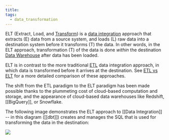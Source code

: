 ```yaml
---
title: 
tags:
  - data_transformation
---
```

ELT (Extract, Load, and [Transform](Data%20Transformation.md)) is a [data integration](term/data%20integration.md) approach that extracts (E) data from a source system, and loads (L) raw data into a destination system before it transforms (T) the data. In other words, in the ELT approach, transformation (T) of the data is done _within_ the destination [Data Warehouse](Data%20Warehouse.md) after data has been loaded. 

ELT is in contrast to the more traditional [ETL](ETL.md) data integration approach, in which data is transformed before it arrives at the destination. See [ETL vs ELT](term/etl%20vs%20elt.md) for a more detailed comparison of these approaches.

The shift from the ETL paradigm to the ELT paradigm has been made possible thanks to the plummeting cost of cloud-based computation and storage, and the appearance of cloud-based data warehouses like Redshift, [[BigQuery]], or Snowflake. 

The following image demonstrates the ELT approach to [[Data Integration]] -- in this diagram ([[dbt]]) creates and manages the SQL that is used for transforming the data in the destination:

![](images/elt-tool.png)


